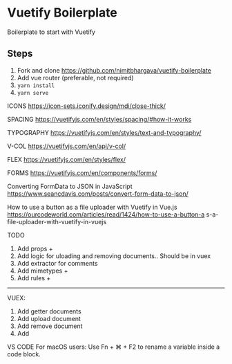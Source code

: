 # Vuetify Boilerplate

Boilerplate to start with Vuetify

## Steps

1. Fork and clone https://github.com/nimitbhargava/vuetify-boilerplate
2. Add vue router (preferable, not required)
3. `yarn install`
4. `yarn serve`

ICONS
https://icon-sets.iconify.design/mdi/close-thick/

SPACING
https://vuetifyjs.com/en/styles/spacing/#how-it-works

TYPOGRAPHY
https://vuetifyjs.com/en/styles/text-and-typography/

V-COL
https://vuetifyjs.com/en/api/v-col/

FLEX
https://vuetifyjs.com/en/styles/flex/

FORMS
https://vuetifyjs.com/en/components/forms/

Converting FormData to JSON in JavaScript
https://www.seancdavis.com/posts/convert-form-data-to-json/

How to use a button as a file uploader with Vuetify in Vue.js
https://ourcodeworld.com/articles/read/1424/how-to-use-a-button-a s-a-file-uploader-with-vuetify-in-vuejs

TODO

1. Add props +
2. Add logic for uloading and removing documents.. Should be in vuex
3. Add extractor for comments
4. Add mimetypes +
5. Add rules +

---

VUEX:

1. Add getter documents
2. Add upload document
3. Add remove document
4. Add

VS CODE
For macOS users: Use Fn + ⌘ + F2 to rename a variable inside a code block.
